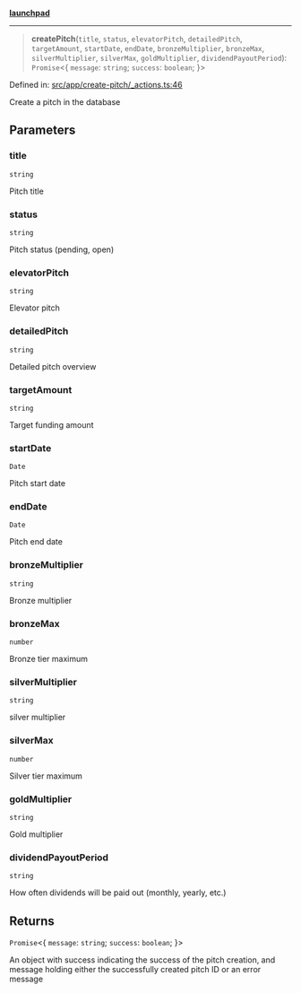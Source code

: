 [**launchpad**](index.md)

***

> **createPitch**(`title`, `status`, `elevatorPitch`, `detailedPitch`, `targetAmount`, `startDate`, `endDate`, `bronzeMultiplier`, `bronzeMax`, `silverMultiplier`, `silverMax`, `goldMultiplier`, `dividendPayoutPeriod`): `Promise`\<\{ `message`: `string`; `success`: `boolean`; \}\>

Defined in: [src/app/create-pitch/\_actions.ts:46](https://github.com/victorbratov/launchpad/blob/76a3946e066bd4867b4d8959b0de6dc2965f2137/src/app/create-pitch/_actions.ts#L46)

Create a pitch in the database

## Parameters

### title

`string`

Pitch title

### status

`string`

Pitch status (pending, open)

### elevatorPitch

`string`

Elevator pitch

### detailedPitch

`string`

Detailed pitch overview

### targetAmount

`string`

Target funding amount

### startDate

`Date`

Pitch start date

### endDate

`Date`

Pitch end date

### bronzeMultiplier

`string`

Bronze multiplier

### bronzeMax

`number`

Bronze tier maximum

### silverMultiplier

`string`

silver multiplier

### silverMax

`number`

Silver tier maximum

### goldMultiplier

`string`

Gold multiplier

### dividendPayoutPeriod

`string`

How often dividends will be paid out (monthly, yearly, etc.)

## Returns

`Promise`\<\{ `message`: `string`; `success`: `boolean`; \}\>

An object with success indicating the success of the pitch creation, and message holding either the successfully created pitch ID or an error message
